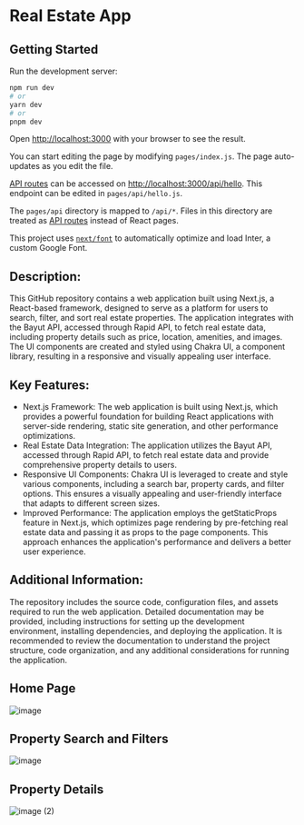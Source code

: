 # Real Estate App
## Getting Started

Run the development server:

```bash
npm run dev
# or
yarn dev
# or
pnpm dev
```

Open [http://localhost:3000](http://localhost:3000) with your browser to see the result.

You can start editing the page by modifying `pages/index.js`. The page auto-updates as you edit the file.

[API routes](https://nextjs.org/docs/api-routes/introduction) can be accessed on [http://localhost:3000/api/hello](http://localhost:3000/api/hello). This endpoint can be edited in `pages/api/hello.js`.

The `pages/api` directory is mapped to `/api/*`. Files in this directory are treated as [API routes](https://nextjs.org/docs/api-routes/introduction) instead of React pages.

This project uses [`next/font`](https://nextjs.org/docs/basic-features/font-optimization) to automatically optimize and load Inter, a custom Google Font.

## Description:
This GitHub repository contains a web application built using Next.js, a React-based framework, designed to serve as a platform for users to search, filter, and sort real estate properties. The application integrates with the Bayut API, accessed through Rapid API, to fetch real estate data, including property details such as price, location, amenities, and images. The UI components are created and styled using Chakra UI, a component library, resulting in a responsive and visually appealing user interface.

## Key Features:
* Next.js Framework: The web application is built using Next.js, which provides a powerful foundation for building React applications with server-side rendering, static site generation, and other performance optimizations.
* Real Estate Data Integration: The application utilizes the Bayut API, accessed through Rapid API, to fetch real estate data and provide comprehensive property details to users.
* Responsive UI Components: Chakra UI is leveraged to create and style various components, including a search bar, property cards, and filter options. This ensures a visually appealing and user-friendly interface that adapts to different screen sizes.
* Improved Performance: The application employs the getStaticProps feature in Next.js, which optimizes page rendering by pre-fetching real estate data and passing it as props to the page components. This approach enhances the application's performance and delivers a better user experience.

## Additional Information:
The repository includes the source code, configuration files, and assets required to run the web application. Detailed documentation may be provided, including instructions for setting up the development environment, installing dependencies, and deploying the application. It is recommended to review the documentation to understand the project structure, code organization, and any additional considerations for running the application.

## Home Page
![image](https://user-images.githubusercontent.com/92843098/233233130-c6a3cc54-9831-4d30-bd35-7a42cd911cd7.png)

## Property Search and Filters
![image](https://github.com/NIK18996/real-estate-next-app/assets/92843098/62674585-27d4-419c-a30a-389d6bbb47a6)

## Property Details
![image (2)](https://github.com/NIK18996/real-estate-next-app/assets/92843098/0e1d4713-1650-47e2-ad88-3c4de14a9e36)
